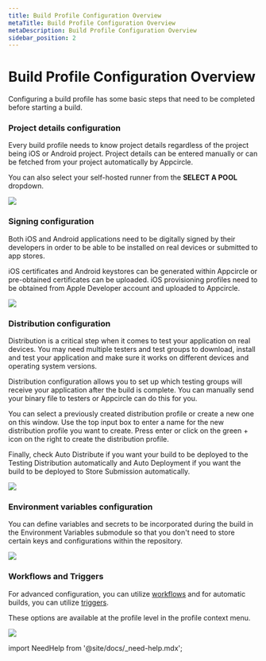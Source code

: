 ```yaml
---
title: Build Profile Configuration Overview
metaTitle: Build Profile Configuration Overview
metaDescription: Build Profile Configuration Overview
sidebar_position: 2
---
```


# Build Profile Configuration Overview

Configuring a build profile has some basic steps that need to be completed before starting a build.

### Project details configuration

Every build profile needs to know project details regardless of the project being iOS or Android project. Project details can be entered manually or can be fetched from your project automatically by Appcircle.

You can also select your self-hosted runner from the **SELECT A POOL** dropdown.

![](<https://cdn.appcircle.io/docs/assets/ios-fetch.png>)

### Signing configuration

Both iOS and Android applications need to be digitally signed by their developers in order to be able to be installed on real devices or submitted to app stores.

iOS certificates and Android keystores can be generated within Appcircle or pre-obtained certificates can be uploaded. iOS provisioning profiles need to be obtained from Apple Developer account and uploaded to Appcircle.

![](<https://cdn.appcircle.io/docs/assets/image (170).png>)

###

### Distribution configuration

Distribution is a critical step when it comes to test your application on real devices. You may need multiple testers and test groups to download, install and test your application and make sure it works on different devices and operating system versions.

Distribution configuration allows you to set up which testing groups will receive your application after the build is complete. You can manually send your binary file to testers or Appcircle can do this for you.

You can select a previously created distribution profile or create a new one on this window. Use the top input box to enter a name for the new distribution profile you want to create. Press enter or click on the green + icon on the right to create the distribution profile.

Finally, check Auto Distribute if you want your build to be deployed to the Testing Distribution automatically and Auto Deployment if you want the build to be deployed to Store Submission automatically.

![](<https://cdn.appcircle.io/docs/assets/image (171).png>)

### Environment variables configuration

You can define variables and secrets to be incorporated during the build in the Environment Variables submodule so that you don't need to store certain keys and configurations within the repository.

![](<https://cdn.appcircle.io/docs/assets/image (172).png>)

### Workflows and Triggers

For advanced configuration, you can utilize [workflows](../workflows/why-to-use-workflows.md) and for automatic builds, you can utilize [triggers](build-manually-or-with-triggers.md#automatic-build).

These options are available at the profile level in the profile context menu.

![](<https://cdn.appcircle.io/docs/assets/image (188).png>)

import NeedHelp from '@site/docs/\_need-help.mdx';

<NeedHelp />
